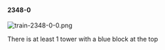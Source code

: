 #### 2348-0
![train-2348-0-0.png](https://github.com/lil-lab/nlvr/raw/master/nlvr/train/images/27/train-2348-0-0.png "train-2348-0-0.png")

There is at least 1 tower with a blue block at the top